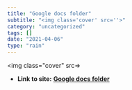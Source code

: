 ```yaml
---
title: "Google docs folder"
subtitle: "<img class='cover' src=''>"
category: "uncategorized"
tags: []
date: "2021-04-06"
type: "rain"
---
```

<img class="cover" src=>


* **Link to site:** **[Google docs folder](https://drive.google.com/#folders/0B_r8qvL1EWeceGVsMTVmNjRSVUk)**